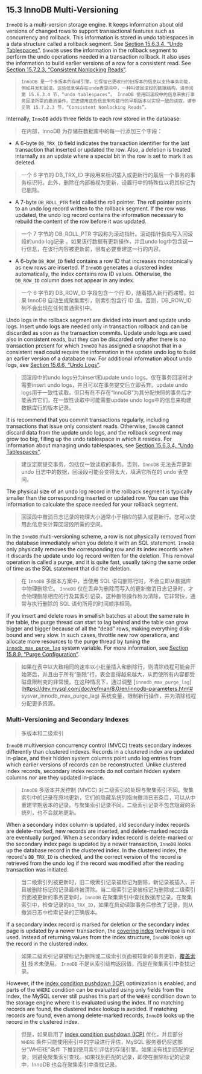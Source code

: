 ## 15.3 InnoDB Multi-Versioning

`InnoDB` is a multi-version storage engine. It keeps information about old versions of changed rows to support transactional features such as concurrency and rollback. This information is stored in undo tablespaces in a data structure called a rollback segment. See [Section 15.6.3.4, “Undo Tablespaces”](https://dev.mysql.com/doc/refman/8.0/en/innodb-undo-tablespaces.html). `InnoDB` uses the information in the rollback segment to perform the undo operations needed in a transaction rollback. It also uses the information to build earlier versions of a row for a consistent read. See [Section 15.7.2.3, “Consistent Nonlocking Reads”](https://dev.mysql.com/doc/refman/8.0/en/innodb-consistent-read.html).

> ```
> InnoDB 是一个多版本的存储引擎。它保留已更改行的旧版本的信息以支持事务功能，例如并发和回滚。这些信息保存在undo表空间中，一种叫做回滚段的数据结构。请参阅第 15.6.3.4 节，“undo tablespaces”。 InnoDB 使用回滚段中的信息来执行事务回滚所需的撤消操作。它还使用这些信息来构建行的早期版本以实现一致的读取。请参见第 15.7.2.3 节，“Consistent Nonlocking Reads”。
> ```

Internally, `InnoDB` adds three fields to each row stored in the database:

> 在内部，InnoDB 为存储在数据库中的每一行添加三个字段：

- A 6-byte `DB_TRX_ID` field indicates the transaction identifier for the last transaction that inserted or updated the row. Also, a deletion is treated internally as an update where a special bit in the row is set to mark it as deleted.

> 一个 6 字节的 DB_TRX_ID 字段用来标识插入或更新行的最后一个事务的事务标识符。此外，删除在内部被视为更新，设置行中的特殊位以将其标记为已删除。

- A 7-byte `DB_ROLL_PTR` field called the roll pointer. The roll pointer points to an undo log record written to the rollback segment. If the row was updated, the undo log record contains the information necessary to rebuild the content of the row before it was updated.

> 一个 7 字节的 DB_ROLL_PTR 字段称为滚动指针。滚动指针指向写入回滚段的undo log记录 。如果该行数据有更新操作，并且undo log中包含这一行信息，在该行内容被更新前，很有必要重建这一行的内容。

- A 6-byte `DB_ROW_ID` field contains a row ID that increases monotonically as new rows are inserted. If `InnoDB` generates a clustered index automatically, the index contains row ID values. Otherwise, the `DB_ROW_ID` column does not appear in any index.

> 一个 6 字节的 DB_ROW_ID 字段包含一个行 ID，随着插入新行而递增。如果 InnoDB 自动生成聚集索引，则索引包含行 ID 值。否则，DB_ROW_ID 列不会出现在任何普通索引中。

Undo logs in the rollback segment are divided into insert and update undo logs. Insert undo logs are needed only in transaction rollback and can be discarded as soon as the transaction commits. Update undo logs are used also in consistent reads, but they can be discarded only after there is no transaction present for which `InnoDB` has assigned a snapshot that in a consistent read could require the information in the update undo log to build an earlier version of a database row. For additional information about undo logs, see [Section 15.6.6, “Undo Logs”](https://dev.mysql.com/doc/refman/8.0/en/innodb-undo-logs.html).

> 回滚段中的undo logs分为insert和update undo logs。仅在事务回滚时才需要insert undo logs，并且可以在事务提交后立即丢弃。update undo logs用于一致性读取，但只有在不存在“InnoDB”为其分配快照的事务后才能丢弃它们，在一致性读取中可能需要update undo logs中的信息来构建数据库行的版本记录。

It is recommend that you commit transactions regularly, including transactions that issue only consistent reads. Otherwise, `InnoDB` cannot discard data from the update undo logs, and the rollback segment may grow too big, filling up the undo tablespace in which it resides. For information about managing undo tablespaces, see [Section 15.6.3.4, “Undo Tablespaces”](https://dev.mysql.com/doc/refman/8.0/en/innodb-undo-tablespaces.html).

> 建议定期提交事务，包括仅一致读取的事务。否则，`InnoDB` 无法丢弃更新 undo 日志中的数据，回滚段可能会变得太大，填满它所在的 undo 表空间。

The physical size of an undo log record in the rollback segment is typically smaller than the corresponding inserted or updated row. You can use this information to calculate the space needed for your rollback segment.

> 回滚段中撤消日志记录的物理大小通常小于相应的插入或更新行。您可以使用此信息来计算回滚段所需的空间。

In the `InnoDB` multi-versioning scheme, a row is not physically removed from the database immediately when you delete it with an SQL statement. `InnoDB` only physically removes the corresponding row and its index records when it discards the update undo log record written for the deletion. This removal operation is called a purge, and it is quite fast, usually taking the same order of time as the SQL statement that did the deletion.

> 在 `InnoDB` 多版本方案中，当使用 SQL 语句删除行时，不会立即从数据库中物理删除它。 `InnoDB` 仅在丢弃为删除而写入的更新撤消日志记录时，才会物理删除相应的行及其索引记录。这种删除操作称为清除，它非常快，通常与执行删除的 SQL 语句所用的时间顺序相同。

If you insert and delete rows in smallish batches at about the same rate in the table, the purge thread can start to lag behind and the table can grow bigger and bigger because of all the “dead” rows, making everything disk-bound and very slow. In such cases, throttle new row operations, and allocate more resources to the purge thread by tuning the [`innodb_max_purge_lag`](https://dev.mysql.com/doc/refman/8.0/en/innodb-parameters.html#sysvar_innodb_max_purge_lag) system variable. For more information, see [Section 15.8.9, “Purge Configuration”](https://dev.mysql.com/doc/refman/8.0/en/innodb-purge-configuration.html).

> 如果在表中以大致相同的速率以小批量插入和删除行，则清除线程可能会开始滞后，并且由于所有“删除”行，表会变得越来越大，从而使所有内容都受磁盘限制变的非常慢。在这种情况下，通过调整 [`innodb_max_purge_lag`](https://dev.mysql.com/doc/refman/8.0/en/innodb-parameters.html# sysvar_innodb_max_purge_lag) 系统变量，限制新行操作，并为清除线程分配更多资源。

### Multi-Versioning and Secondary Indexes

> 多版本和二级索引

`InnoDB` multiversion concurrency control (MVCC) treats secondary indexes differently than clustered indexes. Records in a clustered index are updated in-place, and their hidden system columns point undo log entries from which earlier versions of records can be reconstructed. Unlike clustered index records, secondary index records do not contain hidden system columns nor are they updated in-place.

> `InnoDB` 多版本并发控制 (MVCC) 对二级索引的处理与聚集索引不同。聚集索引中的记录在原地更新，它们的隐藏系统列指向撤消日志条目，可以从中重建早期版本的记录。与聚集索引记录不同，二级索引记录不包含隐藏的系统列，也不会就地更新。

When a secondary index column is updated, old secondary index records are delete-marked, new records are inserted, and delete-marked records are eventually purged. When a secondary index record is delete-marked or the secondary index page is updated by a newer transaction, `InnoDB` looks up the database record in the clustered index. In the clustered index, the record's `DB_TRX_ID` is checked, and the correct version of the record is retrieved from the undo log if the record was modified after the reading transaction was initiated.

> 当二级索引列被更新时，旧二级索引记录被标记为删除，新记录被插入，并且被删除标记的记录最终被清除。当二级索引记录被标记为删除或二级索引页面被更新的事务更新时，`InnoDB` 在聚集索引中查找数据库记录。在聚集索引中，检查记录的`DB_TRX_ID`，如果在启动读取事务后修改了记录，则从撤消日志中检索记录的正确版本。

If a secondary index record is marked for deletion or the secondary index page is updated by a newer transaction, the [covering index](https://dev.mysql.com/doc/refman/8.0/en/glossary.html#glos_covering_index) technique is not used. Instead of returning values from the index structure, `InnoDB` looks up the record in the clustered index.

> 如果二级索引记录被标记为删除或二级索引页面被较新的事务更新，[覆盖索引](https://dev.mysql.com/doc/refman/8.0/en/glossary.html#glos_covering_index ) 技术未使用。 `InnoDB` 不是从索引结构返回值，而是在聚集索引中查找记录。

However, if the [index condition pushdown (ICP)](https://dev.mysql.com/doc/refman/8.0/en/index-condition-pushdown-optimization.html) optimization is enabled, and parts of the `WHERE` condition can be evaluated using only fields from the index, the MySQL server still pushes this part of the `WHERE` condition down to the storage engine where it is evaluated using the index. If no matching records are found, the clustered index lookup is avoided. If matching records are found, even among delete-marked records, `InnoDB` looks up the record in the clustered index.

> 但是，如果启用了 [index condition pushdown (ICP)](https://dev.mysql.com/doc/refman/8.0/en/index-condition-pushdown-optimization.html) 优化，并且部分 ` WHERE` 条件只能使用索引中的字段进行评估，MySQL 服务器仍将这部分“WHERE”条件 下推到使用索引评估的存储引擎。如果没有找到匹配的记录，则避免聚集索引查找。如果找到匹配的记录，即使在删除标记的记录中，InnoDB 也会在聚集索引中查找记录。